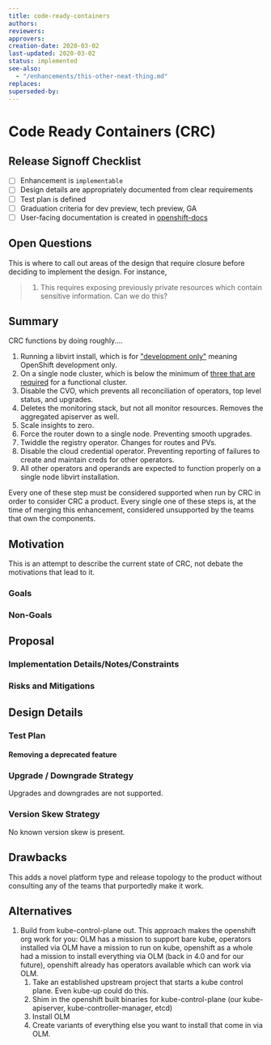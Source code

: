 ```yaml
---
title: code-ready-containers
authors:
reviewers:
approvers:
creation-date: 2020-03-02
last-updated: 2020-03-02
status: implemented
see-also:
  - "/enhancements/this-other-neat-thing.md"
replaces:
superseded-by:
---
```


# Code Ready Containers (CRC)

## Release Signoff Checklist

- [ ] Enhancement is `implementable`
- [ ] Design details are appropriately documented from clear requirements
- [ ] Test plan is defined
- [ ] Graduation criteria for dev preview, tech preview, GA
- [ ] User-facing documentation is created in [openshift-docs](https://github.com/openshift/openshift-docs/)

## Open Questions

This is where to call out areas of the design that require closure before deciding
to implement the design.  For instance,
 > 1. This requires exposing previously private resources which contain sensitive
  information.  Can we do this?

## Summary

CRC functions by doing roughly....
 1. Running a libvirt install, which is for ["development only"](https://github.com/openshift/installer/blob/ffc34e32fe4a71560f59312384daa87b401d6ec9/README.md) meaning OpenShift development only.
 2. On a single node cluster, which is below the minimum of [three that are required](https://github.com/openshift/installer/blob/c904277e59dd947a8884265b2511034b05c38644/upi/openstack/inventory.yaml#L35) for a functional cluster.
 3. Disable the CVO, which prevents all reconciliation of operators, top level status, and upgrades.
 4. Deletes the monitoring stack, but not all monitor resources.
     Removes the aggregated apiserver as well.
 5. Scale insights to zero.
 6. Force the router down to a single node.  Preventing smooth upgrades.
 7. Twiddle the registry operator.
    Changes for routes and PVs.
 8. Disable the cloud credential operator.  Preventing reporting of failures to create and maintain creds for other operators.
 10. All other operators and operands are expected to function properly on a single node libvirt installation.

Every one of these step must be considered supported when run by CRC in order to consider CRC a product.
Every single one of these steps is, at the time of merging this enhancement, considered unsupported by the teams that own the components.

## Motivation

This is an attempt to describe the current state of CRC, not debate the motivations that lead to it.

### Goals

### Non-Goals

## Proposal

### Implementation Details/Notes/Constraints

### Risks and Mitigations

## Design Details

### Test Plan

#### Removing a deprecated feature

### Upgrade / Downgrade Strategy

Upgrades and downgrades are not supported.

### Version Skew Strategy

No known version skew is present.

## Drawbacks

This adds a novel platform type and release topology to the product without consulting any of the teams that purportedly make it work.

## Alternatives

1. Build from kube-control-plane out.
   This approach makes the openshift org work for you:
   OLM has a mission to support bare kube,
   operators installed via OLM have a mission to run on kube,
   openshift as a whole had a mission to install everything via OLM (back in 4.0 and for our future),
   openshift already has operators available which can work via OLM.
   1. Take an established upstream project that starts a kube control plane.  Even kube-up could do this.
   2. Shim in the openshift built binaries for kube-control-plane (our kube-apiserver, kube-controller-manager, etcd)
   3. Install OLM
   4. Create variants of everything else you want to install that come in via OLM.
